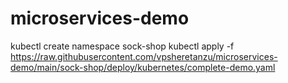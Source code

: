 # microservices-demo
kubectl create namespace sock-shop
kubectl apply -f https://raw.githubusercontent.com/vpsheretanzu/microservices-demo/main/sock-shop/deploy/kubernetes/complete-demo.yaml
